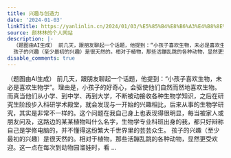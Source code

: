 ```yaml
---
title: 兴趣与创造力
date: '2024-01-03'
linkTitle: https://yanlinlin.cn/2024/01/03/%E5%85%B4%E8%B6%A3%E4%B8%8E%E5%88%9B%E9%80%A0%E5%8A%9B/
source: 颜林林的个人网站
description: |-
  （题图由AI生成） 前几天，跟朋友聊起一个话题，他提到：“小孩子喜欢生物，未必是喜欢生物学”。理由是，小孩子的好奇心，会驱使他们自然而然地喜欢生物。而真当他们从小学、到中学、再到大学，不断被动接收各种生物学知识，之后在研究生阶段步入科研学术殿堂，就会发现与一开始的兴趣相比，后来从事的生物学研究，其实是非常不一样的。这个问题在我自己身上也表现得很明显，每当被家人或朋友问及，这路边的某某植物叫什么名字，生物学专业科班出身的我，都只好辩称自己是学修电脑的，并不懂得这纷繁大千世界里的芸芸众生。
  孩子的兴趣（至少最初的兴趣）是很天然的。相对于植物，那些活蹦乱跳的各种动物，显然更受欢迎。这一点在每次到动物园溜娃时，看 ...
disable_comments: true
---
```

（题图由AI生成） 前几天，跟朋友聊起一个话题，他提到：“小孩子喜欢生物，未必是喜欢生物学”。理由是，小孩子的好奇心，会驱使他们自然而然地喜欢生物。而真当他们从小学、到中学、再到大学，不断被动接收各种生物学知识，之后在研究生阶段步入科研学术殿堂，就会发现与一开始的兴趣相比，后来从事的生物学研究，其实是非常不一样的。这个问题在我自己身上也表现得很明显，每当被家人或朋友问及，这路边的某某植物叫什么名字，生物学专业科班出身的我，都只好辩称自己是学修电脑的，并不懂得这纷繁大千世界里的芸芸众生。
孩子的兴趣（至少最初的兴趣）是很天然的。相对于植物，那些活蹦乱跳的各种动物，显然更受欢迎。这一点在每次到动物园溜娃时，看 ...